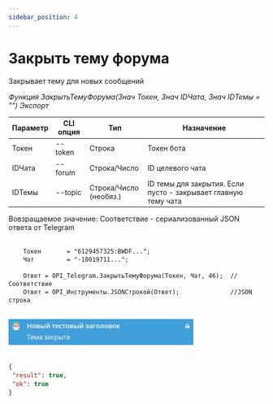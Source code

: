 ```yaml
---
sidebar_position: 4
---
```


# Закрыть тему форума
Закрывает тему для новых сообщений


*Функция ЗакрытьТемуФорума(Знач Токен, Знач IDЧата, Знач IDТемы = "") Экспорт*

  | Параметр | CLI опция | Тип | Назначение |
  |-|-|-|-|
  | Токен | --token | Строка | Токен бота |
  | IDЧата | --forum | Строка/Число | ID целевого чата |
  | IDТемы | --topic | Строка/Число (необяз.) | ID темы для закрытия. Если пусто - закрывает главную тему чата |
  
  Вовзращаемое значение: Соответствие - сериализованный JSON ответа от Telegram

```bsl title="Пример кода"
	
    Токен       = "6129457325:BWDF...";
    Чат         = "-10019711...";
  
    Ответ = OPI_Telegram.ЗакрытьТемуФорума(Токен, Чат, 46);  //Соответствие
    Ответ = OPI_Инструменты.JSONСтрокой(Ответ);              //JSON строка 
	
```

![Результат](img/3.png)

```json title="Результат"

{
 "result": true,
 "ok": true
}

```
